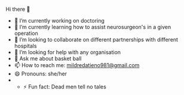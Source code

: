 Hi there 👋

- 🔭 I’m currently working on doctoring
- 🌱 I’m currently learning how to assist neurosurgeon's in a given operation
- 👯 I’m looking to collaborate on different partnerships with different hospitals
- 🤔 I’m looking for help with any organisation
- 💬 Ask me about basket ball
- 📫 How to reach me: mildredatieno981@gmail.com
- 😄 Pronouns: she/her
- - ⚡ Fun fact: Dead men tell no tales

